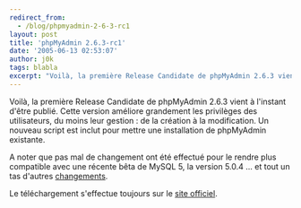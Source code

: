 ```yaml
---
redirect_from:
  - /blog/phpmyadmin-2-6-3-rc1
layout: post
title: 'phpMyAdmin 2.6.3-rc1'
date: '2005-06-13 02:53:07'
author: j0k
tags: blabla
excerpt: "Voilà, la première Release Candidate de phpMyAdmin 2.6.3 vient à l'instant d'être publié.   )   Cette version améliore grandement les privilèges des utilisateurs, du moins leur gestion : de la création à la modification. Un nouveau script est inclut pour mettre une installation de phpMyAdmin existante.  \n  \nA noter que pas mal de changement ont été      …"
---
```


Voilà, la première Release Candidate de phpMyAdmin 2.6.3 vient à l'instant d'être publié.      Cette version améliore grandement les privilèges des utilisateurs, du moins leur gestion : de la création à la modification. Un nouveau script est inclut pour mettre une installation de phpMyAdmin existante.

A noter que pas mal de changement ont été effectué pour le rendre plus compatible avec une récente bêta de MySQL 5, la version 5.0.4 ... et tout un tas d'autres [changements](http://www.phpmyadmin.net/home_page/downloads.php?relnotes=0).

Le téléchargement s'effectue toujours sur le [site officiel](http://www.phpmyadmin.net/home_page/downloads.php).
